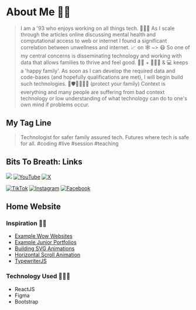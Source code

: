 # About Me 💪🏾

> I am a '93 who enjoys working on all things tech. 👨🏾‍🔧
> As I scale through the articles online discussing mental health and computational access to web or internet I found a significant correlation between unwellness and internet. 📈 on 🕸️ ~> 😷
> So one of my central concerns is disseminating technology and working with data that allows families to thrive and feel good. 🤰🏾 + 👨🏾‍🍼 & 💻 keeps a 'happy family'.
> As soon as I can develop the required data and code-bases (and hopefully qualifications are met), I will begin build such technologies. 🤺🛡️🧑‍🧑‍🧒‍🧒 (protect your family)
> Context is everything and many people are suffering from bad context technology or low understanding of what technology can do to one's own mind if problems occur.

## My Tag Line

> Technologist for safer family assured tech. Futures where tech is safe for all.
> #coding #live #session #teaching

## Bits To Breath: Links

[![](https://img.shields.io/badge/linkedin-%230077B5.svg?style=for-the-badge&logo=linkedin&logoColor=white)](https://www.linkedin.com/in/bitstobreath/)
[![YouTube](https://img.shields.io/badge/YouTube-%23FF0000.svg?style=for-the-badge&logo=YouTube&logoColor=white)](https://youtube.com/@bitstobreath/)
[![X](https://img.shields.io/badge/X-%23000000.svg?style=for-the-badge&logo=X&logoColor=white)](https://x.com/bitstobreath)

[![TikTok](https://img.shields.io/badge/TikTok-%23000000.svg?style=for-the-badge&logo=TikTok&logoColor=white)](https://www.tiktok.com/@bitstobreath)
[![Instagram](https://img.shields.io/badge/Instagram-%23E4405F.svg?style=for-the-badge&logo=Instagram&logoColor=white)](https://www.instagram.com/bitstobreath/)
[![Facebook](https://img.shields.io/badge/Facebook-%231877F2.svg?style=for-the-badge&logo=Facebook&logoColor=white)](https://www.facebook.com/bits.2.breath/)

## Home Website

### Inspiration 👍🏾

 * [Example Wow Websites](https://www.youtube.com/watch?v=S7V0-QvYbdo)
 * [Example Junior Portfolios](https://www.youtube.com/watch?v=q0bca-LnDhY)
 * [Building SVG Animations](https://www.youtube.com/watch?v=gWai7fYp9PY)
 * [Horizontal Scroll Animation](https://medium.com/dailyjs/horizontal-scroll-animation-fc39ae43cbe5)
 * [TypewriterJS](https://github.com/tameemsafi/typewriterjs#readme)

### Technology Used 👨🏾‍💻

 * ReactJS
 * Figma
 * Bootstrap
